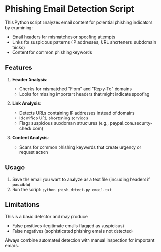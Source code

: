 # Phishing Email Detection Script

This Python script analyzes email content for potential phishing indicators by examining:
- Email headers for mismatches or spoofing attempts
- Links for suspicious patterns (IP addresses, URL shorteners, subdomain tricks)
- Content for common phishing keywords

## Features

1. **Header Analysis**:
   - Checks for mismatched "From" and "Reply-To" domains
   - Looks for missing important headers that might indicate spoofing

2. **Link Analysis**:
   - Detects URLs containing IP addresses instead of domains
   - Identifies URL shortening services
   - Flags suspicious subdomain structures (e.g., paypal.com.security-check.com)

3. **Content Analysis**:
   - Scans for common phishing keywords that create urgency or request action

## Usage

1. Save the email you want to analyze as a text file (including headers if possible)
2. Run the script: `python phish_detect.py email.txt`

## Limitations

This is a basic detector and may produce:
- False positives (legitimate emails flagged as suspicious)
- False negatives (sophisticated phishing emails not detected)

Always combine automated detection with manual inspection for important emails.